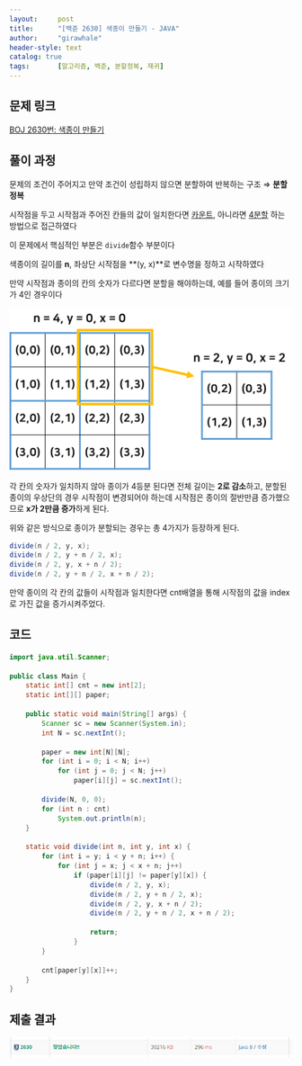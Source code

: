 ```yaml
---
layout:     post
title:      "[백준 2630] 색종이 만들기 - JAVA"
author:     "girawhale"
header-style: text 
catalog: true
tags:		[알고리즘, 백준, 분할정복, 재귀]
---
```


## 문제 링크

[BOJ 2630번: 색종이 만들기](https://www.acmicpc.net/problem/2630)



## 풀이 과정

문제의 조건이 주어지고 만약 조건이 성립하지 않으면 분할하여 반복하는 구조 ⇒ **분할정복**

시작점을 두고 시작점과 주어진 칸들의 값이 일치한다면 <u>카운트</u>, 아니라면 <u>4분할</u> 하는 방법으로 접근하였다



이 문제에서 핵심적인 부분은 `divide`함수 부분이다

색종이의 길이를 **n**, 좌상단 시작점을 **(y, x)**로 변수명을 정하고 시작하였다

만약 시작점과 종이의 칸의 숫자가 다르다면 분할을 해야하는데, 예를 들어 종이의 크기가 4인 경우이다

![result](/img/in-post/algo/boj2630-1.png)

각 칸의 숫자가 일치하지 않아 종이가 4등분 된다면 전체 길이는 **2로 감소**하고, 분할된 종이의 우상단의 경우 시작점이 변경되어야 하는데 시작점은 종이의 절반만큼 증가했으므로 **x가 2만큼 증가**하게 된다.

위와 같은 방식으로 종이가 분할되는 경우는 총 4가지가 등장하게 된다.

```java
divide(n / 2, y, x);
divide(n / 2, y + n / 2, x);
divide(n / 2, y, x + n / 2);
divide(n / 2, y + n / 2, x + n / 2);
```



만약 종이의 각 칸의 값들이 시작점과 일치한다면 cnt배열을 통해 시작점의 값을 index로 가진 값을 증가시켜주었다.



## 코드

``` java
import java.util.Scanner;

public class Main {
	static int[] cnt = new int[2];
	static int[][] paper;

	public static void main(String[] args) {
		Scanner sc = new Scanner(System.in);
		int N = sc.nextInt();

		paper = new int[N][N];
		for (int i = 0; i < N; i++)
			for (int j = 0; j < N; j++)
				paper[i][j] = sc.nextInt();

		divide(N, 0, 0);
		for (int n : cnt)
			System.out.println(n);
	}

	static void divide(int n, int y, int x) {
		for (int i = y; i < y + n; i++) {
			for (int j = x; j < x + n; j++)
				if (paper[i][j] != paper[y][x]) {
					divide(n / 2, y, x);
					divide(n / 2, y + n / 2, x);
					divide(n / 2, y, x + n / 2);
					divide(n / 2, y + n / 2, x + n / 2);

					return;
				}
		}

		cnt[paper[y][x]]++;
	}
}
```



## 제출 결과

![result](/img/in-post/algo/boj2630-result.png)



